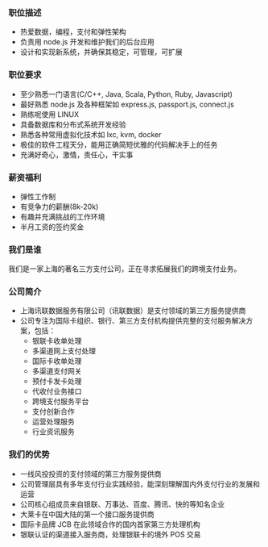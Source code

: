 ### 职位描述
- 热爱数据，编程，支付和弹性架构
- 负责用 node.js 开发和维护我们的后台应用
- 设计和实现新系统，并确保其稳定，可管理，可扩展

### 职位要求
- 至少熟悉一门语言(C/C++, Java, Scala, Python, Ruby, Javascript)
- 最好熟悉 node.js 及各种框架如 express.js, passport.js, connect.js
- 熟练呢使用 LINUX
- 具备数据库和分布式系统开发经验
- 熟悉各种常用虚拟化技术如 lxc, kvm, docker
- 极佳的软件工程天分，能用正确简短优雅的代码解决手上的任务
- 充满好奇心，激情，责任心，干实事

### 薪资福利
- 弹性工作制
- 有竞争力的薪酬(8k-20k)
- 有趣并充满挑战的工作环境
- 半月工资的签约奖金

### 我们是谁
我们是一家上海的著名三方支付公司，正在寻求拓展我们的跨境支付业务。

### 公司简介
- 上海讯联数据服务有限公司（讯联数据）是支付领域的第三方服务提供商
- 公司专注为国际卡组织、银行、第三方支付机构提供完整的支付服务解决方案，包括：
    - 银联卡收单处理
    - 多渠道网上支付处理
    - 国际卡收单处理
    - 多渠道支付网关
    - 预付卡发卡处理
    - 代收付业务接口
    - 跨境支付服务平台
    - 支付创新合作
    - 运营处理服务
    - 行业资讯服务

### 我们的优势
- 一线风投投资的支付领域的第三方服务提供商
- 公司管理层具有多年支付行业实践经验，能深刻理解国内外支付行业的发展和运营
- 公司核心组成员来自银联、万事达、百度、腾讯、快的等知名企业
- 大莱卡在中国大陆的第一个接口服务提供商
- 国际卡品牌 JCB 在此领域合作的国内首家第三方处理机构
- 银联认证的渠道接入服务商，处理银联卡的境外 POS 交易
